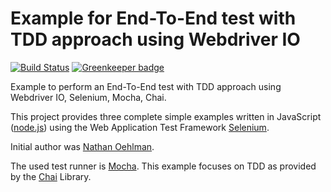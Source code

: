 # Example for End-To-End test with TDD approach using Webdriver IO

[![Build Status](https://travis-ci.org/leutloff/e2e-webdriverio-mocha-tdd-example.png?branch=master)](https://travis-ci.org/leutloff/e2e-webdriverio-mocha-tdd-example)
[![Greenkeeper badge](https://badges.greenkeeper.io/leutloff/e2e-webdriverio-mocha-tdd-example.svg)](https://greenkeeper.io/)

Example to perform an End-To-End test with TDD approach using Webdriver IO, Selenium, Mocha, Chai.

This project provides three complete simple examples written in JavaScript ([node.js](http://nodejs.org/))
using the Web Application Test Framework [Selenium](http://docs.seleniumhq.org/projects/webdriver/).

Initial author was [Nathan Oehlman](https://github.com/nathanoehlman).

The used test runner is [Mocha](http://mochajs.org/).
This example focuses on TDD as provided by the [Chai](http://chaijs.com/) Library.
